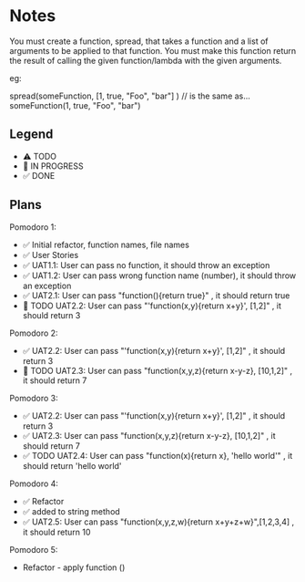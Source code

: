 # Notes

You must create a function, spread, that takes a function and a list of arguments to be applied to that function. You must make this function return the result of calling the given function/lambda with the given arguments.

eg:

spread(someFunction, [1, true, "Foo", "bar"] ) 
// is the same as...
someFunction(1, true, "Foo", "bar")

## Legend
- ⚠ TODO
- 🚧 IN PROGRESS
- ✅ DONE

## Plans

Pomodoro 1:
- ✅ Initial refactor, function names, file names
- ✅ User Stories 
- ✅ UAT1.1: User can pass no function, it should throw an exception
- ✅ UAT1.2: User can pass wrong function name (number), it should throw an exception
- ✅ UAT2.1: User can pass "function(){return true}" , it should return true 
- 🚧 TODO UAT2.2: User can pass "'function(x,y){return x+y}', [1,2]" , it should return 3

Pomodoro 2:
- ✅ UAT2.2: User can pass "'function(x,y){return x+y}', [1,2]" , it should return 3
- 🚧 TODO UAT2.3: User can pass "function(x,y,z){return x-y-z}, [10,1,2]" , it should return 7

Pomodoro 3:
- ✅ UAT2.2: User can pass "'function(x,y){return x+y}', [1,2]" , it should return 3
- ✅ UAT2.3: User can pass "function(x,y,z){return x-y-z}, [10,1,2]" , it should return 7
- ✅  TODO UAT2.4: User can pass "function(x){return x}, 'hello world'" , it should return 'hello world'

Pomodoro 4:
- ✅ Refactor
- ✅ added to string method
- ✅ UAT2.5: User can pass "function(x,y,z,w){return x+y+z+w}",[1,2,3,4] , it should return 10

Pomodoro 5:
- Refactor - apply function ()